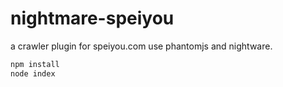 nightmare-speiyou
=================

a crawler plugin for speiyou.com use phantomjs and nightware.

```bash
npm install
node index
```